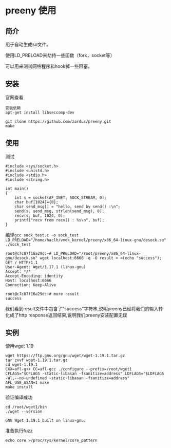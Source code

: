 # preeny 使用

## 简介

用于自动生成so文件。

使用LD_PRELOAD来劫持一些函数（fork，socket等）

可以用来测试网络程序和hook掉一些阻塞。


## 安装

官网查看
```
安装依赖
apt-get install libseccomp-dev

git clone https://github.com/zardus/preeny.git
make
```


## 使用

测试

```
#include <sys/socket.h>
#include <unistd.h>
#include <stdio.h>
#include <string.h>

int main()
{
    int s = socket(AF_INET, SOCK_STREAM, 0);
    char buf[1024]={0};
    char send_msg[] = "hello, send by send() :\n";
    send(s, send_msg, strlen(send_msg), 0);
    recv(s, buf, 1024, 0);
    printf("recv from recv() : %s\n", buf);
}
```
编译`gcc sock_test.c -o sock_test
LD_PRELOAD="/home/haclh/vmdk_kernel/preeny/x86_64-linux-gnu/desock.so" ./sock_test`


```
root@c7c87f16a29d:~# LD_PRELOAD="/root/preeny/x86_64-linux-gnu/desock.so" wget localhost:6666 -q -O result < <(echo "success");
GET / HTTP/1.1
User-Agent: Wget/1.17.1 (linux-gnu)
Accept: */*
Accept-Encoding: identity
Host: localhost:6666
Connection: Keep-Alive

root@c7c87f16a29d:~# more result 
success
```
我们看到result文件中包含了"success"字符串,说明preeny已经将我们的输入转化成了http response返回结果,说明我们preeny安装配置无误

## 实例

使用wget 1.19

```
wget https://ftp.gnu.org/gnu/wget/wget-1.19.1.tar.gz
tar zxvf wget-1.19.1.tar.gz
cd wget-1.19.1
CXX=afl-g++ CC=afl-gcc ./configure --prefix=/root/wget1 CFLAGS="$CFLAGS -static-libasan -fsanitize=address" LDFLAGS="$LDFLAGS -Wl,--no-undefined -static-libasan -fsanitize=address"
AFL_USE_ASAN=1 make
make install
```
验证编译成功
```
cd /root/wget1/bin
./wget --version

GNU Wget 1.19.1 built on linux-gnu.
```

准备执行fuzz
```
echo core >/proc/sys/kernel/core_pattern
```




